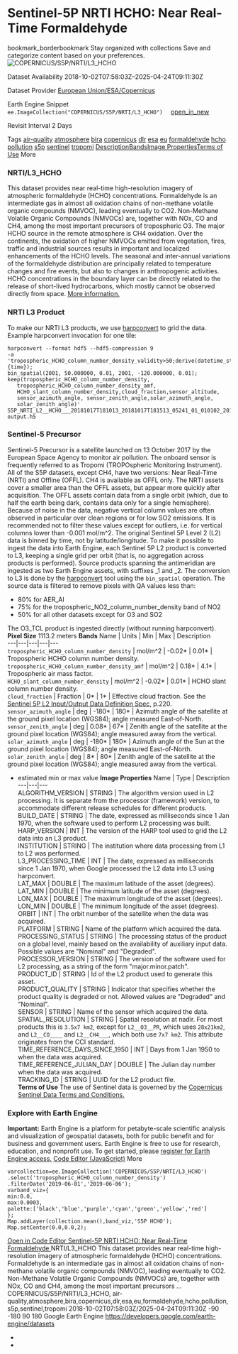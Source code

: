  
#  Sentinel-5P NRTI HCHO: Near Real-Time Formaldehyde 
bookmark_borderbookmark Stay organized with collections  Save and categorize content based on your preferences. 
![COPERNICUS/S5P/NRTI/L3_HCHO](https://developers.google.com/earth-engine/datasets/images/COPERNICUS/COPERNICUS_S5P_NRTI_L3_HCHO_sample.png) 

Dataset Availability
    2018-10-02T07:58:03Z–2025-04-24T09:11:30Z 

Dataset Provider
     [ European Union/ESA/Copernicus ](https://sentinel.esa.int/web/sentinel/user-guides/sentinel-5p-tropomi) 

Earth Engine Snippet
     `    ee.ImageCollection("COPERNICUS/S5P/NRTI/L3_HCHO")   ` [ open_in_new ](https://code.earthengine.google.com/?scriptPath=Examples:Datasets/COPERNICUS/COPERNICUS_S5P_NRTI_L3_HCHO) 

Revisit Interval
    2 Days 

Tags
     [air-quality](https://developers.google.com/earth-engine/datasets/tags/air-quality) [atmosphere](https://developers.google.com/earth-engine/datasets/tags/atmosphere) [bira](https://developers.google.com/earth-engine/datasets/tags/bira) [copernicus](https://developers.google.com/earth-engine/datasets/tags/copernicus) [dlr](https://developers.google.com/earth-engine/datasets/tags/dlr) [esa](https://developers.google.com/earth-engine/datasets/tags/esa) [eu](https://developers.google.com/earth-engine/datasets/tags/eu) [formaldehyde](https://developers.google.com/earth-engine/datasets/tags/formaldehyde) [hcho](https://developers.google.com/earth-engine/datasets/tags/hcho) [pollution](https://developers.google.com/earth-engine/datasets/tags/pollution) [s5p](https://developers.google.com/earth-engine/datasets/tags/s5p) [sentinel](https://developers.google.com/earth-engine/datasets/tags/sentinel) [tropomi](https://developers.google.com/earth-engine/datasets/tags/tropomi)
[Description](https://developers.google.com/earth-engine/datasets/catalog/COPERNICUS_S5P_NRTI_L3_HCHO#description)[Bands](https://developers.google.com/earth-engine/datasets/catalog/COPERNICUS_S5P_NRTI_L3_HCHO#bands)[Image Properties](https://developers.google.com/earth-engine/datasets/catalog/COPERNICUS_S5P_NRTI_L3_HCHO#image-properties)[Terms of Use](https://developers.google.com/earth-engine/datasets/catalog/COPERNICUS_S5P_NRTI_L3_HCHO#terms-of-use) More
### NRTI/L3_HCHO
This dataset provides near real-time high-resolution imagery of atmospheric formaldehyde (HCHO) concentrations.
Formaldehyde is an intermediate gas in almost all oxidation chains of non-methane volatile organic compounds (NMVOC), leading eventually to CO2. Non-Methane Volatile Organic Compounds (NMVOCs) are, together with NOx, CO and CH4, among the most important precursors of tropospheric O3. The major HCHO source in the remote atmosphere is CH4 oxidation. Over the continents, the oxidation of higher NMVOCs emitted from vegetation, fires, traffic and industrial sources results in important and localized enhancements of the HCHO levels. The seasonal and inter-annual variations of the formaldehyde distribution are principally related to temperature changes and fire events, but also to changes in anthropogenic activities. HCHO concentrations in the boundary layer can be directly related to the release of short-lived hydrocarbons, which mostly cannot be observed directly from space. [More information.](http://www.tropomi.eu/data-products/formaldehyde)
### NRTI L3 Product
To make our NRTI L3 products, we use [harpconvert](https://stcorp.github.io/harp/doc/html/harpconvert.html) to grid the data.
Example harpconvert invocation for one tile:
```
harpconvert --format hdf5 --hdf5-compression 9
-a 'tropospheric_HCHO_column_number_density_validity>50;derive(datetime_stop {time});
bin_spatial(2001, 50.000000, 0.01, 2001, -120.000000, 0.01);
keep(tropospheric_HCHO_column_number_density,
   tropospheric_HCHO_column_number_density_amf,
   HCHO_slant_column_number_density,cloud_fraction,sensor_altitude,
   sensor_azimuth_angle, sensor_zenith_angle,solar_azimuth_angle,
   solar_zenith_angle)'
S5P_NRTI_L2__HCHO___20181017T181013_20181017T181513_05241_01_010102_20181017T185718.nc
output.h5

```

### Sentinel-5 Precursor
Sentinel-5 Precursor is a satellite launched on 13 October 2017 by the European Space Agency to monitor air pollution. The onboard sensor is frequently referred to as Tropomi (TROPOspheric Monitoring Instrument).
All of the S5P datasets, except CH4, have two versions: Near Real-Time (NRTI) and Offline (OFFL). CH4 is available as OFFL only. The NRTI assets cover a smaller area than the OFFL assets, but appear more quickly after acquisition. The OFFL assets contain data from a single orbit (which, due to half the earth being dark, contains data only for a single hemisphere).
Because of noise in the data, negative vertical column values are often observed in particular over clean regions or for low SO2 emissions. It is recommended not to filter these values except for outliers, i.e. for vertical columns lower than -0.001 mol/m^2.
The original Sentinel 5P Level 2 (L2) data is binned by time, not by latitude/longitude. To make it possible to ingest the data into Earth Engine, each Sentinel 5P L2 product is converted to L3, keeping a single grid per orbit (that is, no aggregation across products is performed).
Source products spanning the antimeridian are ingested as two Earth Engine assets, with suffixes _1 and _2.
The conversion to L3 is done by the [harpconvert](https://cdn.rawgit.com/stcorp/harp/master/doc/html/harpconvert.html) tool using the `bin_spatial` operation. The source data is filtered to remove pixels with QA values less than:
  * 80% for AER_AI
  * 75% for the tropospheric_NO2_column_number_density band of NO2
  * 50% for all other datasets except for O3 and SO2


The O3_TCL product is ingested directly (without running harpconvert).
**Pixel Size** 1113.2 meters 
**Bands**
Name | Units | Min | Max | Description  
---|---|---|---|---  
`tropospheric_HCHO_column_number_density` | mol/m^2 |  -0.02*  |  0.01*  | Tropospheric HCHO column number density.  
`tropospheric_HCHO_column_number_density_amf` | mol/m^2 |  0.18*  |  4.1*  | Tropospheric air mass factor.  
`HCHO_slant_column_number_density` | mol/m^2 |  -0.02*  |  0.01*  | HCHO slant column number density.  
`cloud_fraction` | Fraction |  0*  |  1*  | Effective cloud fraction. See the [Sentinel 5P L2 Input/Output Data Definition Spec](https://sentinels.copernicus.eu/documents/247904/3119978/Sentinel-5P-Level-2-Input-Output-Data-Definition), p.220.  
`sensor_azimuth_angle` | deg |  -180*  |  180*  | Azimuth angle of the satellite at the ground pixel location (WGS84); angle measured East-of-North.  
`sensor_zenith_angle` | deg |  0.08*  |  67*  | Zenith angle of the satellite at the ground pixel location (WGS84); angle measured away from the vertical.  
`solar_azimuth_angle` | deg |  -180*  |  180*  | Azimuth angle of the Sun at the ground pixel location (WGS84); angle measured East-of-North.  
`solar_zenith_angle` | deg |  8*  |  80*  | Zenith angle of the satellite at the ground pixel location (WGS84); angle measured away from the vertical.  
* estimated min or max value 
**Image Properties**
Name | Type | Description  
---|---|---  
ALGORITHM_VERSION | STRING | The algorithm version used in L2 processing. It is separate from the processor (framework) version, to accommodate different release schedules for different products.  
BUILD_DATE | STRING | The date, expressed as milliseconds since 1 Jan 1970, when the software used to perform L2 processing was built.  
HARP_VERSION | INT | The version of the HARP tool used to grid the L2 data into an L3 product.  
INSTITUTION | STRING | The institution where data processing from L1 to L2 was performed.  
L3_PROCESSING_TIME | INT | The date, expressed as milliseconds since 1 Jan 1970, when Google processed the L2 data into L3 using harpconvert.  
LAT_MAX | DOUBLE | The maximum latitude of the asset (degrees).  
LAT_MIN | DOUBLE | The minimum latitude of the asset (degrees).  
LON_MAX | DOUBLE | The maximum longitude of the asset (degrees).  
LON_MIN | DOUBLE | The minimum longitude of the asset (degrees).  
ORBIT | INT | The orbit number of the satellite when the data was acquired.  
PLATFORM | STRING | Name of the platform which acquired the data.  
PROCESSING_STATUS | STRING | The processing status of the product on a global level, mainly based on the availability of auxiliary input data. Possible values are "Nominal" and "Degraded".  
PROCESSOR_VERSION | STRING | The version of the software used for L2 processing, as a string of the form "major.minor.patch".  
PRODUCT_ID | STRING | Id of the L2 product used to generate this asset.  
PRODUCT_QUALITY | STRING | Indicator that specifies whether the product quality is degraded or not. Allowed values are "Degraded" and "Nominal".  
SENSOR | STRING | Name of the sensor which acquired the data.  
SPATIAL_RESOLUTION | STRING | Spatial resolution at nadir. For most products this is `3.5x7 km2`, except for `L2__O3__PR`, which uses `28x21km2`, and `L2__CO____` and `L2__CH4___`, which both use `7x7 km2`. This attribute originates from the CCI standard.  
TIME_REFERENCE_DAYS_SINCE_1950 | INT | Days from 1 Jan 1950 to when the data was acquired.  
TIME_REFERENCE_JULIAN_DAY | DOUBLE | The Julian day number when the data was acquired.  
TRACKING_ID | STRING | UUID for the L2 product file.  
**Terms of Use**
The use of Sentinel data is governed by the [Copernicus Sentinel Data Terms and Conditions.](https://sentinel.esa.int/documents/247904/690755/Sentinel_Data_Legal_Notice)
### Explore with Earth Engine
**Important:** Earth Engine is a platform for petabyte-scale scientific analysis and visualization of geospatial datasets, both for public benefit and for business and government users. Earth Engine is free to use for research, education, and nonprofit use. To get started, please [register for Earth Engine access.](https://console.cloud.google.com/earth-engine)
[Code Editor (JavaScript)](https://developers.google.com/earth-engine/datasets/catalog/COPERNICUS_S5P_NRTI_L3_HCHO#code-editor-javascript-sample) More
```
varcollection=ee.ImageCollection('COPERNICUS/S5P/NRTI/L3_HCHO')
.select('tropospheric_HCHO_column_number_density')
.filterDate('2019-06-01','2019-06-06');
varband_viz={
min:0.0,
max:0.0003,
palette:['black','blue','purple','cyan','green','yellow','red']
};
Map.addLayer(collection.mean(),band_viz,'S5P HCHO');
Map.setCenter(0.0,0.0,2);
```
[ Open in Code Editor ](https://code.earthengine.google.com/?scriptPath=Examples:Datasets/COPERNICUS/COPERNICUS_S5P_NRTI_L3_HCHO)
[ Sentinel-5P NRTI HCHO: Near Real-Time Formaldehyde ](https://developers.google.com/earth-engine/datasets/catalog/COPERNICUS_S5P_NRTI_L3_HCHO)
NRTI/L3_HCHO This dataset provides near real-time high-resolution imagery of atmospheric formaldehyde (HCHO) concentrations. Formaldehyde is an intermediate gas in almost all oxidation chains of non-methane volatile organic compounds (NMVOC), leading eventually to CO2. Non-Methane Volatile Organic Compounds (NMVOCs) are, together with NOx, CO and CH4, among the most important precursors …
COPERNICUS/S5P/NRTI/L3_HCHO, air-quality,atmosphere,bira,copernicus,dlr,esa,eu,formaldehyde,hcho,pollution,s5p,sentinel,tropomi 
2018-10-02T07:58:03Z/2025-04-24T09:11:30Z
-90 -180 90 180 
Google Earth Engine
https://developers.google.com/earth-engine/datasets
  * [ ](https://doi.org/https://sentinel.esa.int/web/sentinel/user-guides/sentinel-5p-tropomi)
  * [ ](https://doi.org/https://developers.google.com/earth-engine/datasets/catalog/COPERNICUS_S5P_NRTI_L3_HCHO)


